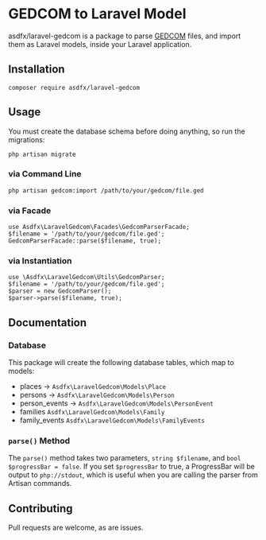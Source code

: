 # GEDCOM to Laravel Model
asdfx/laravel-gedcom is a package to parse [GEDCOM](https://en.wikipedia.org/wiki/GEDCOM) files, and import them 
as Laravel models, inside your Laravel application.

## Installation
```
composer require asdfx/laravel-gedcom
```

## Usage

You must create the database schema before doing anything, so run the migrations:
```
php artisan migrate
```

### via Command Line
```
php artisan gedcom:import /path/to/your/gedcom/file.ged
```

### via Facade
```
use Asdfx\LaravelGedcom\Facades\GedcomParserFacade;
$filename = '/path/to/your/gedcom/file.ged';
GedcomParserFacade::parse($filename, true);
```

### via Instantiation
```
use \Asdfx\LaravelGedcom\Utils\GedcomParser;
$filename = '/path/to/your/gedcom/file.ged';
$parser = new GedcomParser();
$parser->parse($filename, true);
```

## Documentation

### Database
This package will create the following database tables, which map to models:
* places -> `Asdfx\LaravelGedcom\Models\Place`
* persons -> `Asdfx\LaravelGedcom\Models\Person`
* person_events -> `Asdfx\LaravelGedcom\Models\PersonEvent`
* families `Asdfx\LaravelGedcom\Models\Family`
* family_events `Asdfx\LaravelGedcom\Models\FamilyEvents`

### `parse()` Method
The `parse()` method takes two parameters, `string $filename`, and `bool $progressBar = false`. 
If you set `$progressBar` to true, a ProgressBar will be output to `php://stdout`, which is useful when you are calling
the parser from Artisan commands.

## Contributing 

Pull requests are welcome, as are issues.
